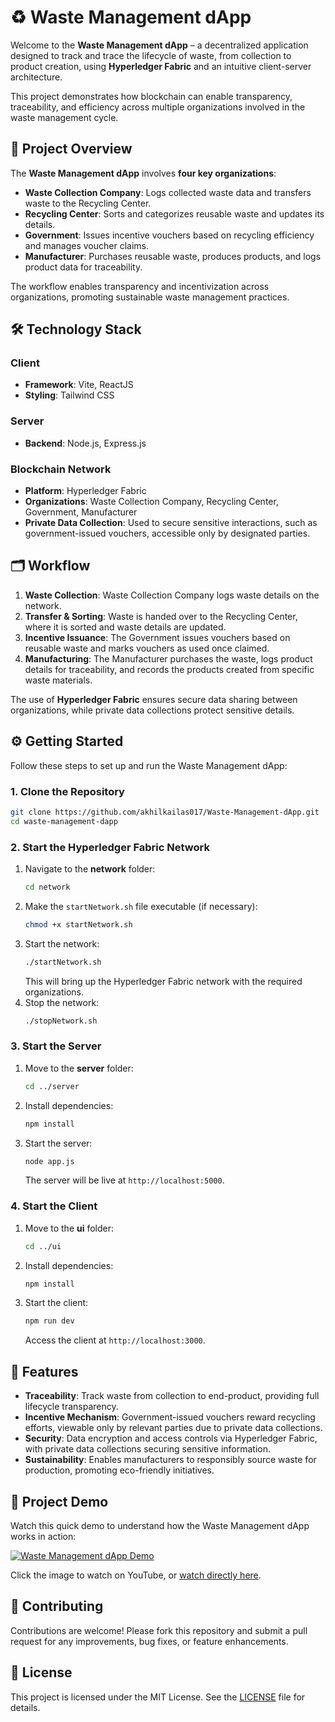 # ♻️ Waste Management dApp

Welcome to the **Waste Management dApp** – a decentralized application designed to track and trace the lifecycle of waste, from collection to product creation, using **Hyperledger Fabric** and an intuitive client-server architecture.

This project demonstrates how blockchain can enable transparency, traceability, and efficiency across multiple organizations involved in the waste management cycle.

## 🚀 Project Overview

The **Waste Management dApp** involves **four key organizations**:

- **Waste Collection Company**: Logs collected waste data and transfers waste to the Recycling Center.
- **Recycling Center**: Sorts and categorizes reusable waste and updates its details.
- **Government**: Issues incentive vouchers based on recycling efficiency and manages voucher claims.
- **Manufacturer**: Purchases reusable waste, produces products, and logs product data for traceability.

The workflow enables transparency and incentivization across organizations, promoting sustainable waste management practices.

## 🛠️ Technology Stack

### Client
- **Framework**: Vite, ReactJS
- **Styling**: Tailwind CSS

### Server
- **Backend**: Node.js, Express.js

### Blockchain Network
- **Platform**: Hyperledger Fabric
- **Organizations**: Waste Collection Company, Recycling Center, Government, Manufacturer
- **Private Data Collection**: Used to secure sensitive interactions, such as government-issued vouchers, accessible only by designated parties.

## 🗂️ Workflow

1. **Waste Collection**: Waste Collection Company logs waste details on the network.
2. **Transfer & Sorting**: Waste is handed over to the Recycling Center, where it is sorted and waste details are updated.
3. **Incentive Issuance**: The Government issues vouchers based on reusable waste and marks vouchers as used once claimed.
4. **Manufacturing**: The Manufacturer purchases the waste, logs product details for traceability, and records the products created from specific waste materials.

The use of **Hyperledger Fabric** ensures secure data sharing between organizations, while private data collections protect sensitive details.

## ⚙️ Getting Started

Follow these steps to set up and run the Waste Management dApp:

### 1. Clone the Repository

```bash
git clone https://github.com/akhilkailas017/Waste-Management-dApp.git
cd waste-management-dapp
```

### 2. Start the Hyperledger Fabric Network

1. Navigate to the **network** folder:
   ```bash
   cd network
   ```
2. Make the `startNetwork.sh` file executable (if necessary):
   ```bash
   chmod +x startNetwork.sh
   ```
3. Start the network:
   ```bash
   ./startNetwork.sh
   ```
   This will bring up the Hyperledger Fabric network with the required organizations.
4. Stop the network:
   ```bash
   ./stopNetwork.sh
   ```

### 3. Start the Server

1. Move to the **server** folder:
   ```bash
   cd ../server
   ```
2. Install dependencies:
   ```bash
   npm install
   ```
3. Start the server:
   ```bash
   node app.js
   ```
   The server will be live at `http://localhost:5000`.

### 4. Start the Client

1. Move to the **ui** folder:
   ```bash
   cd ../ui
   ```
2. Install dependencies:
   ```bash
   npm install
   ```
3. Start the client:
   ```bash
   npm run dev
   ```
   Access the client at `http://localhost:3000`.

## 📌 Features

- **Traceability**: Track waste from collection to end-product, providing full lifecycle transparency.
- **Incentive Mechanism**: Government-issued vouchers reward recycling efforts, viewable only by relevant parties due to private data collections.
- **Security**: Data encryption and access controls via Hyperledger Fabric, with private data collections securing sensitive information.
- **Sustainability**: Enables manufacturers to responsibly source waste for production, promoting eco-friendly initiatives.

## 🎥 Project Demo

Watch this quick demo to understand how the Waste Management dApp works in action:

[![Waste Management dApp Demo](https://img.youtube.com/vi/4joqk-rdLUk/hqresdefault.jpg)](https://www.youtube.com/watch?v=4joqk-rdLUk)

Click the image to watch on YouTube, or [watch directly here](https://www.youtube.com/watch?v=4joqk-rdLUk).

## 🤝 Contributing

Contributions are welcome! Please fork this repository and submit a pull request for any improvements, bug fixes, or feature enhancements.

## 📄 License

This project is licensed under the MIT License. See the [LICENSE](LICENSE) file for details.
